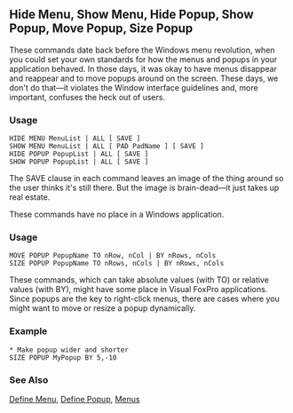 ## Hide Menu, Show Menu, Hide Popup, Show Popup, Move Popup, Size Popup

These commands date back before the Windows menu revolution, when you could set your own standards for how the menus and popups in your application behaved. In those days, it was okay to have menus disappear and reappear and to move popups around on the screen. These days, we don't do that&mdash;it violates the Window interface guidelines and, more important, confuses the heck out of users.

### Usage

```foxpro
HIDE MENU MenuList | ALL [ SAVE ]
SHOW MENU MenuList | ALL [ PAD PadName ] [ SAVE ]
HIDE POPUP PopupList | ALL [ SAVE ]
SHOW POPUP PopupList | ALL [ SAVE ]
```

The SAVE clause in each command leaves an image of the thing around so the user thinks it's still there. But the image is brain-dead&mdash;it just takes up real estate. 

These commands have no place in a Windows application.

### Usage

```foxpro
MOVE POPUP PopupName TO nRow, nCol | BY nRows, nCols
SIZE POPUP PopupName TO nRows, nCols | BY nRows, nCols
```

These commands, which can take absolute values (with TO) or relative values (with BY), might have some place in Visual FoxPro applications. Since popups are the key to right-click menus, there are cases where you might want to move or resize a popup dynamically.

### Example

```foxpro
* Make popup wider and shorter
SIZE POPUP MyPopup BY 5,-10
```
### See Also

[Define Menu](s4g098.md), [Define Popup](s4g098.md), [Menus](s4g304.md)